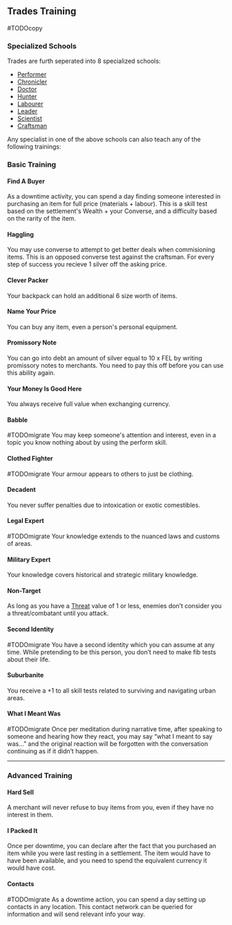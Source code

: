 ## Trades Training
#TODOcopy 

### Specialized Schools
Trades are furth seperated into 8 specialized schools:
* [Performer](Performer)
* [Chronicler](Chronicler)
* [Doctor](Doctor)
* [Hunter](Hunter)
* [Labourer](Labourer)
* [Leader](Leader)
* [Scientist](Scientist)
* [Craftsman](Craftsman)

Any specialist in one of the above schools can also teach any of the following trainings:

### Basic Training
#### Find A Buyer
As a downtime activity, you can spend a day finding someone interested in purchasing an item for full price (materials + labour). This is a skill test based on the settlement's Wealth + your Converse, and a difficulty based on the rarity of the item.

#### Haggling
You may use converse to attempt to get better deals when commisioning items. This is an opposed converse test against the craftsman. For every step of success you recieve 1 silver off the asking price.

#### Clever Packer
Your backpack can hold an additional 6 size worth of items.

#### Name Your Price
You can buy any item, even a person's personal equipment.

#### Promissory Note
You can go into debt an amount of silver equal to 10 x FEL by writing promissory notes to merchants. You need to pay this off before you can use this ability again.

#### Your Money Is Good Here
You always receive full value when exchanging currency.

#### Babble
#TODOmigrate 
You may keep someone's attention and interest, even in a topic you know nothing about by using the perform skill.

#### Clothed Fighter
#TODOmigrate 
Your armour appears to others to just be clothing.

#### Decadent
You never suffer penalties due to intoxication or exotic comestibles.

#### Legal Expert
#TODOmigrate 
Your knowledge extends to the nuanced laws and customs of areas.

#### Military Expert
Your knowledge covers historical and strategic military knowledge.

#### Non-Target
As long as you have a [Threat](Stats#Threat) value of 1 or less, enemies don’t consider you a threat/combatant until you attack.

#### Second Identity
#TODOmigrate 
You have a second identity which you can assume at any time. While pretending to be this person, you don’t need to make fib tests about their life.

#### Suburbanite
You receive a +1 to all skill tests related to surviving and navigating urban areas.

#### What I Meant Was
#TODOmigrate 
Once per meditation during narrative time, after speaking to someone and hearing how they react, you may say “what I meant to say was…” and the original reaction will be forgotten with the conversation continuing as if it didn’t happen.

---
### Advanced Training

#### Hard Sell
A merchant will never refuse to buy items from you, even if they have no interest in them.

#### I Packed It
Once per downtime, you can declare after the fact that you purchased an item while you were last resting in a settlement. The item would have to have been available, and you need to spend the equivalent currency it would have cost.

#### Contacts
#TODOmigrate 
As a downtime action, you can spend a day setting up contacts in any location. This contact network can be queried for information and will send relevant info your way.